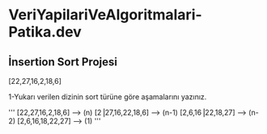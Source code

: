 # VeriYapilariVeAlgoritmalari-Patika.dev
<h2>İnsertion Sort Projesi</h2>
    [22,27,16,2,18,6]
<p>1-Yukarı verilen dizinin sort türüne göre aşamalarını yazınız.</p>
'''
[22,27,16,2,18,6] --> (n)
[2⎟27,16,22,18,6] --> (n-1)
[2,6,16⎟22,18,27] --> (n-2)
[2,6,16,18,22,27] --> (1)
'''









<h2></h2>

